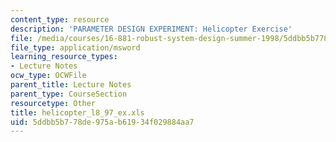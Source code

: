 ```yaml
---
content_type: resource
description: 'PARAMETER DESIGN EXPERIMENT: Helicopter Exercise'
file: /media/courses/16-881-robust-system-design-summer-1998/5ddbb5b778de975ab61934f029884aa7_helicopter_l8_97_ex.xls
file_type: application/msword
learning_resource_types:
- Lecture Notes
ocw_type: OCWFile
parent_title: Lecture Notes
parent_type: CourseSection
resourcetype: Other
title: helicopter_l8_97_ex.xls
uid: 5ddbb5b7-78de-975a-b619-34f029884aa7
---
```


